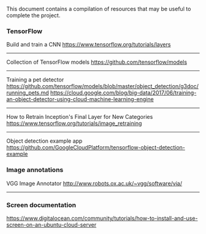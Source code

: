 This document contains a compilation of resources that may be useful to
complete the project.

### TensorFlow

Build and train a CNN
https://www.tensorflow.org/tutorials/layers

---

Collection of TensorFlow models
https://github.com/tensorflow/models

---

Training a pet detector
https://github.com/tensorflow/models/blob/master/object_detection/g3doc/running_pets.md
https://cloud.google.com/blog/big-data/2017/06/training-an-object-detector-using-cloud-machine-learning-engine

---

How to Retrain Inception's Final Layer for New Categories
https://www.tensorflow.org/tutorials/image_retraining

---

Object detection example app
https://github.com/GoogleCloudPlatform/tensorflow-object-detection-example

### Image annotations

VGG Image Annotator
http://www.robots.ox.ac.uk/~vgg/software/via/

---

### Screen documentation

https://www.digitalocean.com/community/tutorials/how-to-install-and-use-screen-on-an-ubuntu-cloud-server

